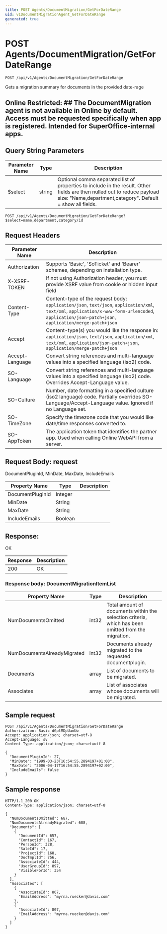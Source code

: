 ```yaml
---
title: POST Agents/DocumentMigration/GetForDateRange
uid: v1DocumentMigrationAgent_GetForDateRange
generated: true
---
```


# POST Agents/DocumentMigration/GetForDateRange

```http
POST /api/v1/Agents/DocumentMigration/GetForDateRange
```

Gets a migration summary for documents in the provided date-rage


## Online Restricted: ## The DocumentMigration agent is not available in Online by default. Access must be requested specifically when app is registered. Intended for SuperOffice-internal apps.






## Query String Parameters

| Parameter Name | Type |  Description |
|----------------|------|--------------|
| $select | string |  Optional comma separated list of properties to include in the result. Other fields are then nulled out to reduce payload size: "Name,department,category". Default = show all fields. |

```http
POST /api/v1/Agents/DocumentMigration/GetForDateRange?$select=name,department,category/id
```


## Request Headers

| Parameter Name | Description |
|----------------|-------------|
| Authorization  | Supports 'Basic', 'SoTicket' and 'Bearer' schemes, depending on installation type. |
| X-XSRF-TOKEN   | If not using Authorization header, you must provide XSRF value from cookie or hidden input field |
| Content-Type | Content-type of the request body: `application/json`, `text/json`, `application/xml`, `text/xml`, `application/x-www-form-urlencoded`, `application/json-patch+json`, `application/merge-patch+json` |
| Accept         | Content-type(s) you would like the response in: `application/json`, `text/json`, `application/xml`, `text/xml`, `application/json-patch+json`, `application/merge-patch+json` |
| Accept-Language | Convert string references and multi-language values into a specified language (iso2) code. |
| SO-Language | Convert string references and multi-language values into a specified language (iso2) code. Overrides Accept-Language value. |
| SO-Culture | Number, date formatting in a specified culture (iso2 language) code. Partially overrides SO-Language/Accept-Language value. Ignored if no Language set. |
| SO-TimeZone | Specify the timezone code that you would like date/time responses converted to. |
| SO-AppToken | The application token that identifies the partner app. Used when calling Online WebAPI from a server. |

## Request Body: request 

DocumentPluginId, MinDate, MaxDate, IncludeEmails 

| Property Name | Type |  Description |
|----------------|------|--------------|
| DocumentPluginId | Integer |  |
| MinDate | String |  |
| MaxDate | String |  |
| IncludeEmails | Boolean |  |

## Response:

OK

| Response | Description |
|----------------|-------------|
| 200 | OK |

### Response body: DocumentMigrationItemList

| Property Name | Type |  Description |
|----------------|------|--------------|
| NumDocumentsOmitted | int32 | Total amount of documents within the selection criteria, which has been omitted from the migration. |
| NumDocumentsAlreadyMigrated | int32 | Documents already migrated to the requested documentplugin. |
| Documents | array | List of documents to be migrated. |
| Associates | array | List of associates whose documents will be migrated. |

## Sample request

```http!
POST /api/v1/Agents/DocumentMigration/GetForDateRange
Authorization: Basic dGplMDpUamUw
Accept: application/json; charset=utf-8
Accept-Language: sv
Content-Type: application/json; charset=utf-8

{
  "DocumentPluginId": 27,
  "MinDate": "1999-03-23T16:54:55.2894197+01:00",
  "MaxDate": "2006-04-17T16:54:55.2894197+02:00",
  "IncludeEmails": false
}
```

## Sample response

```http_
HTTP/1.1 200 OK
Content-Type: application/json; charset=utf-8

{
  "NumDocumentsOmitted": 687,
  "NumDocumentsAlreadyMigrated": 688,
  "Documents": [
    {
      "DocumentId": 657,
      "ContactId": 167,
      "PersonId": 328,
      "SaleId": 17,
      "ProjectId": 168,
      "DocTmplId": 756,
      "AssociateId": 444,
      "UserGroupId": 897,
      "VisibleForId": 354
    }
  ],
  "Associates": [
    {
      "AssociateId": 807,
      "EmailAddress": "myrna.ruecker@davis.com"
    },
    {
      "AssociateId": 807,
      "EmailAddress": "myrna.ruecker@davis.com"
    }
  ]
}
```